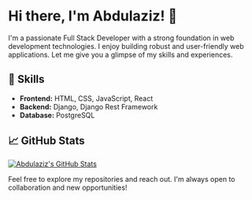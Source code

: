 # Hi there, I'm Abdulaziz! 👋

I'm a passionate Full Stack Developer with a strong foundation in web development technologies. I enjoy building robust and user-friendly web applications. Let me give you a glimpse of my skills and experiences.

## 🔧 Skills

- **Frontend:** HTML, CSS, JavaScript, React
- **Backend:** Django, Django Rest Framework
- **Database:** PostgreSQL

## 📈 GitHub Stats

[![Abdulaziz's GitHub Stats](https://github-readme-stats.vercel.app/api?username=at-uzb&show_icons=true&count_private=true&hide=contribs,prs&theme=radical)](https://github.com/at-uzb)

Feel free to explore my repositories and reach out. I'm always open to collaboration and new opportunities!
